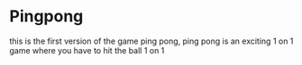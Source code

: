 # Pingpong
 this is the first version of the game ping pong, ping pong is an exciting 1 on 1 game where you have to hit the ball 1 on 1

